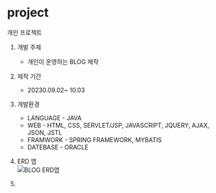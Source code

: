 # project
개인 프로젝트 
1. 개발 주제
   - 개인이 운영하는 BLOG 제작
2. 제작 기간
   - 20230.09.02~ 10.03
3. 개발환경
   - LANGUAGE - JAVA
   - WEB - HTML, CSS, SERVLET/JSP, JAVASCRIPT, JQUERY, AJAX, JSON, JSTL
   - FRAMWORK - SPRING FRAMEWORK, MYBATIS
   - DATEBASE - ORACLE
4. ERD 맵                  
![BLOG ERD맵](https://github.com/INSEOK-0315/project/assets/146906521/17a220dd-9a16-4a7d-8d78-59583a6fad13)

5. 
